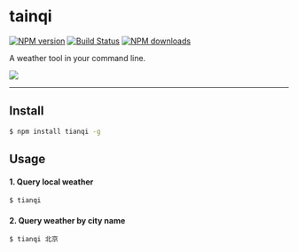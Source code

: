 # tainqi

[![NPM version](https://img.shields.io/npm/v/tianqi.svg?style=flat)](https://npmjs.org/package/tianqi)
[![Build Status](https://travis-ci.org/smallyard/tianqi.svg?branch=master)](https://travis-ci.org/smallyard/tianqi)
[![NPM downloads](http://img.shields.io/npm/dm/tianqi.svg?style=flat)](https://npmjs.org/package/tianqi)

A weather tool in your command line. 

![](http://images.cnblogs.com/cnblogs_com/smallyard/756689/o_1.jpg)

---

## Install

```bash
$ npm install tianqi -g 
```

## Usage

#### 1. Query local weather

```bash
$ tianqi
```

#### 2. Query weather by city name

```bash
$ tianqi 北京
```
